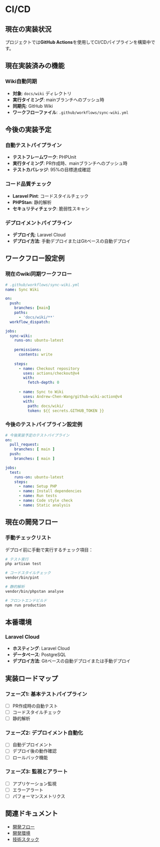 # CI/CD

## 現在の実装状況

プロジェクトでは**GitHub Actions**を使用してCI/CDパイプラインを構築中です。

## 現在実装済みの機能

### Wiki自動同期

- **対象**: `docs/wiki` ディレクトリ
- **実行タイミング**: mainブランチへのプッシュ時
- **同期先**: GitHub Wiki
- **ワークフローファイル**: `.github/workflows/sync-wiki.yml`

## 今後の実装予定

### 自動テストパイプライン

- **テストフレームワーク**: PHPUnit
- **実行タイミング**: PR作成時、mainブランチへのプッシュ時
- **テストカバレッジ**: 95%の目標達成確認

### コード品質チェック

- **Laravel Pint**: コードスタイルチェック
- **PHPStan**: 静的解析
- **セキュリティチェック**: 脆弱性スキャン

### デプロイメントパイプライン

- **デプロイ先**: Laravel Cloud
- **デプロイ方法**: 手動デプロイまたはGitベースの自動デプロイ

## ワークフロー設定例

### 現在のwiki同期ワークフロー

```yaml
# .github/workflows/sync-wiki.yml
name: Sync Wiki

on:
  push:
    branches: [main]
    paths:
      - 'docs/wiki/**'
  workflow_dispatch:

jobs:
  sync-wiki:
    runs-on: ubuntu-latest
    
    permissions:
      contents: write
    
    steps:
      - name: Checkout repository
        uses: actions/checkout@v4
        with:
          fetch-depth: 0
      
      - name: Sync to Wiki
        uses: Andrew-Chen-Wang/github-wiki-action@v4
        with:
          path: docs/wiki/
          token: ${{ secrets.GITHUB_TOKEN }}
```

### 今後のテストパイプライン設定例

```yaml
# 今後実装予定のテストパイプライン
on:
  pull_request:
    branches: [ main ]
  push:
    branches: [ main ]

jobs:
  test:
    runs-on: ubuntu-latest
    steps:
      - name: Setup PHP
      - name: Install dependencies
      - name: Run tests
      - name: Code style check
      - name: Static analysis
```

## 現在の開発フロー

### 手動チェックリスト

デプロイ前に手動で実行するチェック項目：

```bash
# テスト実行
php artisan test

# コードスタイルチェック
vendor/bin/pint

# 静的解析
vendor/bin/phpstan analyse

# フロントエンドビルド
npm run production
```

## 本番環境

### Laravel Cloud

- **ホスティング**: Laravel Cloud
- **データベース**: PostgreSQL
- **デプロイ方法**: Gitベースの自動デプロイまたは手動デプロイ

## 実装ロードマップ

### フェーズ1: 基本テストパイプライン

- [ ] PR作成時の自動テスト
- [ ] コードスタイルチェック
- [ ] 静的解析

### フェーズ2: デプロイメント自動化

- [ ] 自動デプロイメント
- [ ] デプロイ後の動作確認
- [ ] ロールバック機能

### フェーズ3: 監視とアラート

- [ ] アプリケーション監視
- [ ] エラーアラート
- [ ] パフォーマンスメトリクス

## 関連ドキュメント

- [開発フロー](開発フロー)
- [開発環境](開発環境)
- [技術スタック](技術スタック)